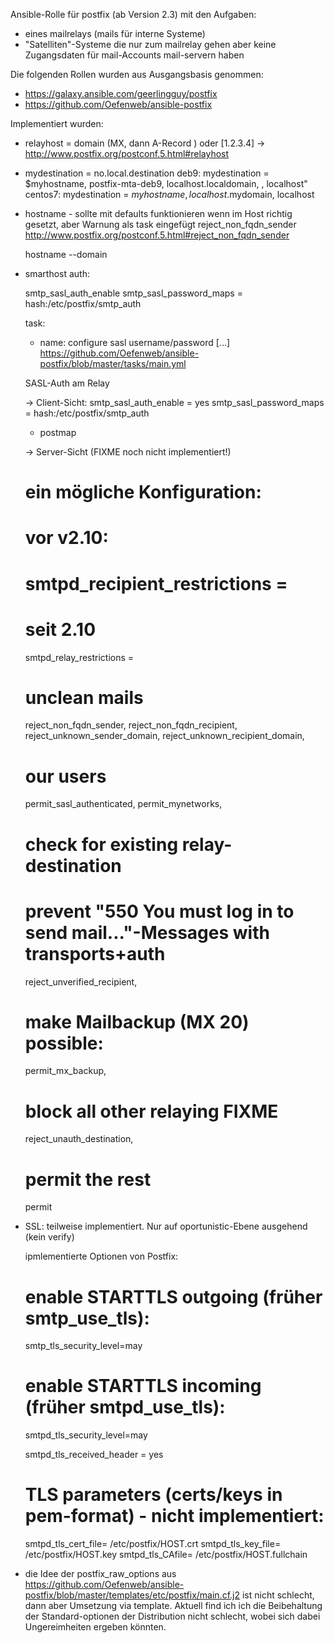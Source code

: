 Ansible-Rolle für postfix (ab Version 2.3) mit den Aufgaben:
- eines mailrelays (mails für interne Systeme)
- "Satelliten"-Systeme die nur zum mailrelay gehen aber keine Zugangsdaten für mail-Accounts mail-servern haben


Die folgenden Rollen wurden aus Ausgangsbasis genommen:
- https://galaxy.ansible.com/geerlingguy/postfix
- https://github.com/Oefenweb/ansible-postfix


Implementiert wurden:

- relayhost = 
	domain (MX, dann A-Record )
	oder [1.2.3.4]
	-> http://www.postfix.org/postconf.5.html#relayhost

- mydestination = no.local.destination
	deb9: mydestination = $myhostname, postfix-mta-deb9, localhost.localdomain, , localhost"
	centos7: mydestination = $myhostname, localhost.$mydomain, localhost


- hostname - sollte mit defaults funktionieren wenn im Host richtig gesetzt, aber Warnung als task eingefügt 
	 reject_non_fqdn_sender http://www.postfix.org/postconf.5.html#reject_non_fqdn_sender

	hostname --domain

- smarthost auth:

	smtp_sasl_auth_enable
	smtp_sasl_password_maps = hash:/etc/postfix/smtp_auth

	task:
	- name: configure sasl username/password
	[...]
	https://github.com/Oefenweb/ansible-postfix/blob/master/tasks/main.yml

	SASL-Auth am Relay 

  -> Client-Sicht:
	smtp_sasl_auth_enable = yes
	smtp_sasl_password_maps = hash:/etc/postfix/smtp_auth
	+ postmap

  -> Server-Sicht (FIXME noch nicht implementiert!)

  # ein mögliche Konfiguration:

  # vor v2.10:
  # smtpd_recipient_restrictions =
  # seit 2.10
  smtpd_relay_restrictions =

	# unclean mails
	reject_non_fqdn_sender,
	reject_non_fqdn_recipient,
	reject_unknown_sender_domain,
	reject_unknown_recipient_domain,

	# our users
	permit_sasl_authenticated,
	permit_mynetworks,

	# check for existing relay-destination
	# prevent "550 You must log in to send mail..."-Messages with transports+auth
	reject_unverified_recipient,

	# make Mailbackup (MX 20) possible:
	permit_mx_backup,

	# block all other relaying FIXME
	reject_unauth_destination,

	# permit the rest
	permit


- SSL: teilweise implementiert. Nur auf oportunistic-Ebene ausgehend (kein verify)

	ipmlementierte Optionen von Postfix:

	# enable STARTTLS outgoing (früher smtp_use_tls):
	smtp_tls_security_level=may
	# enable STARTTLS incoming (früher smtpd_use_tls):
	smtpd_tls_security_level=may

	smtpd_tls_received_header = yes

	# TLS parameters (certs/keys in pem-format) - nicht implementiert:
	smtpd_tls_cert_file= /etc/postfix/HOST.crt
	smtpd_tls_key_file= /etc/postfix/HOST.key
	smtpd_tls_CAfile= /etc/postfix/HOST.fullchain

- die Idee der postfix_raw_options aus https://github.com/Oefenweb/ansible-postfix/blob/master/templates/etc/postfix/main.cf.j2 ist nicht schlecht, dann aber Umsetzung via template.
  Aktuell find ich ich die Beibehaltung der Standard-optionen der Distribution nicht schlecht, wobei sich dabei Ungereimheiten ergeben könnten.
